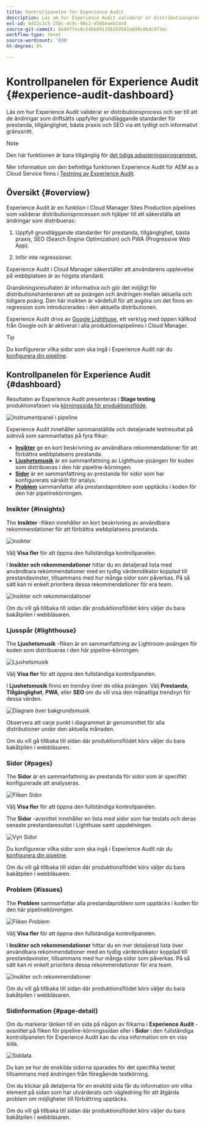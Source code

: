 ```yaml
---
title: Kontrollpanelen för Experience Audit
description: Läs om hur Experience Audit validerar er distributionsprocess och ser till att de ändringar som driftsätts uppfyller grundläggande standarder för prestanda, tillgänglighet, bästa praxis och SEO via ett tydligt och informativt gränssnitt.
exl-id: 6d33c3c5-258c-4c9c-90c2-d566eaeb14c0
source-git-commit: 8ed477ec0c54bb0913562b9581e699c0bdc973ec
workflow-type: tm+mt
source-wordcount: '830'
ht-degree: 0%

---
```


# Kontrollpanelen för Experience Audit {#experience-audit-dashboard}


Läs om hur Experience Audit validerar er distributionsprocess och ser till att de ändringar som driftsätts uppfyller grundläggande standarder för prestanda, tillgänglighet, bästa praxis och SEO via ett tydligt och informativt gränssnitt.

>[!NOTE]
>
>Den här funktionen är bara tillgänglig för [det tidiga adopteringsprogrammet.](/help/implementing/cloud-manager/release-notes/current.md#early-adoption)
>
>Mer information om den befintliga funktionen Experience Audit för AEM as a Cloud Service finns i [Testning av Experience Audit](/help/implementing/cloud-manager/experience-audit-testing.md).

## Översikt {#overview}

Experience Audit är en funktion i Cloud Manager Sites Production pipelines som validerar distributionsprocessen och hjälper till att säkerställa att ändringar som distribueras:

1. Uppfyll grundläggande standarder för prestanda, tillgänglighet, bästa praxis, SEO (Search Engine Optimization) och PWA (Progressive Web App).

1. Inför inte regressioner.

Experience Audit i Cloud Manager säkerställer att användarens upplevelse på webbplatsen är av högsta standard.

Granskningsresultaten är informativa och gör det möjligt för distributionshanteraren att se poängen och ändringen mellan aktuella och tidigare poäng. Den här insikten är värdefull för att avgöra om det finns en regression som introducerades i den aktuella distributionen.

Experience Audit drivs av [Google Lighthuse](https://developer.chrome.com/docs/lighthouse/overview/), ett verktyg med öppen källkod från Google och är aktiverat i alla produktionspipelines i Cloud Manager.

>[!TIP]
>
>Du konfigurerar vilka sidor som ska ingå i Experience Audit när du [konfigurera din pipeline](/help/implementing/cloud-manager/configuring-pipelines/configuring-production-pipelines.md#full-stack-code).

## Kontrollpanelen för Experience Audit {#dashboard}

Resultaten av Experience Audit presenteras i **Stage testing** produktionsfasen via [körningssida för produktionsflöde](/help/implementing/cloud-manager/deploy-code.md).

![Instrumentpanel i pipeline](assets/dashboard.png)

Experience Audit innehåller sammanställda och detaljerade testresultat på sidnivå som sammanfattas på fyra flikar:

* **[Insikter](#insights)** ge en kort beskrivning av användbara rekommendationer för att förbättra webbplatsens prestanda.
* **[Ljushetsmusik](#lighthouse)** är en sammanfattning av Lighthuse-poängen för koden som distribueras i den här pipeline-körningen.
* **[Sidor](#pages)** är en sammanfattning av prestanda för sidor som har konfigurerats särskilt för analys.
* **[Problem](#issues)** sammanfattar alla prestandaproblem som upptäcks i koden för den här pipelinekörningen.

### Insikter {#insights}

The **Insikter** -fliken innehåller en kort beskrivning av användbara rekommendationer för att förbättra webbplatsens prestanda.

![Insikter](assets/insights.png)

Välj **Visa fler** för att öppna den fullständiga kontrollpanelen.

I **Insikter och rekommendationer** hittar du en detaljerad lista med användbara rekommendationer med en tydlig värdeindikator kopplad till prestandavinster, tillsammans med hur många sidor som påverkas. På så sätt kan ni enkelt prioritera dessa rekommendationer för era team.

![Insikter och rekommendationer](assets/insights-recommendations.png)

Om du vill gå tillbaka till sidan där produktionsflödet körs väljer du bara bakåtpilen i webbläsaren.

### Ljusspår {#lighthouse}

The **Ljushetsmusik** -fliken är en sammanfattning av Lightroom-poängen för koden som distribueras i den här pipeline-körningen.

![Ljushetsmusik](assets/lighthouse.png)

Välj **Visa fler** för att öppna den fullständiga kontrollpanelen.

I **Ljushetsmusik** finns en trendvy över de olika poängen. Välj **Prestanda**, **Tillgänglighet**, **PWA**, eller **SEO** om du vill visa den månatliga trendvyn för dessa värden.

![Diagram över bakgrundsmusik](assets/lighthouse-scores.png)

Observera att varje punkt i diagrammet är genomsnittet för alla distributioner under den aktuella månaden.

Om du vill gå tillbaka till sidan där produktionsflödet körs väljer du bara bakåtpilen i webbläsaren.

### Sidor {#pages}

The **Sidor** är en sammanfattning av prestanda för sidor som är specifikt konfigurerade att analyseras.

![Fliken Sidor](assets/pages.png)

Välj **Visa fler** för att öppna den fullständiga kontrollpanelen.

The **Sidor** -avsnittet innehåller en lista med sidor som har testats och deras senaste prestandaresultat i Lighthuse samt uppdelningen.

![Vyn Sidor](assets/pages-view.png)

Du konfigurerar vilka sidor som ska ingå i Experience Audit när du [konfigurera din pipeline](/help/implementing/cloud-manager/configuring-pipelines/configuring-production-pipelines.md#full-stack-code).

Om du vill gå tillbaka till sidan där produktionsflödet körs väljer du bara bakåtpilen i webbläsaren.

### Problem {#issues}

The **Problem** sammanfattar alla prestandaproblem som upptäcks i koden för den här pipelinekörningen.

![Fliken Problem](assets/issues.png)

Välj **Visa fler** för att öppna den fullständiga kontrollpanelen.

I **Insikter och rekommendationer** hittar du en mer detaljerad lista över användbara rekommendationer med en tydlig värdeindikator kopplad till prestandavinster, tillsammans med hur många sidor som påverkas. På så sätt kan ni enkelt prioritera dessa rekommendationer för era team.

![Insikter och rekommendationer](assets/insights-recommendations.png)

Om du vill gå tillbaka till sidan där produktionsflödet körs väljer du bara bakåtpilen i webbläsaren.

### Sidinformation {#page-detail}

Om du markerar länken till en sida på någon av flikarna i **Experience Audit** -avsnittet på fliken för pipeline-körningssidan eller i **Sidor** i den fullständiga kontrollpanelen för Experience Audit kan du visa information om en viss sida.

![Siddata](assets/page-data.png)

Du kan se hur de enskilda sidorna sparades för det specifika testet tillsammans med ändringen från föregående testkörning.

Om du klickar på detaljerna för en enskild sida får du information om vilka element på sidan som har utvärderats och vägledning för att åtgärda problem om möjligheter till förbättring upptäcks.

Om du vill gå tillbaka till sidan där produktionsflödet körs väljer du bara bakåtpilen i webbläsaren.
